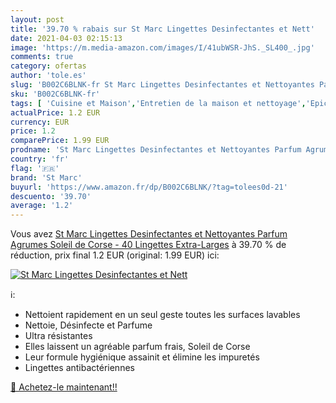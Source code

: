 ```yaml
---
layout: post
title: '39.70 % rabais sur St Marc Lingettes Desinfectantes et Nett'
date: 2021-04-03 02:15:13
image: 'https://m.media-amazon.com/images/I/41ubWSR-JhS._SL400_.jpg'
comments: true
category: ofertas
author: 'tole.es'
slug: 'B002C6BLNK-fr St Marc Lingettes Desinfectantes et Nettoyantes Parfum...'
sku: 'B002C6BLNK-fr'
tags: [ 'Cuisine et Maison','Entretien de la maison et nettoyage','Epicerie','Produits dentretien','Produits et accessoires de nettoyage','st marc','Épicerie', ]
actualPrice: 1.2 EUR
currency: EUR
price: 1.2
comparePrice: 1.99 EUR
prodname: 'St Marc Lingettes Desinfectantes et Nettoyantes Parfum Agrumes Soleil de Corse - 40 Lingettes Extra-Larges'
country: 'fr'
flag: '🇫🇷'
brand: 'St Marc'
buyurl: 'https://www.amazon.fr/dp/B002C6BLNK/?tag=tolees0d-21'
descuento: '39.70'
average: '1.2'
---
```


Vous avez [St Marc Lingettes Desinfectantes et Nettoyantes Parfum Agrumes Soleil de Corse - 40 Lingettes Extra-Larges](https://www.amazon.fr/dp/B002C6BLNK/?tag=tolees0d-21)  à  39.70 % de réduction, prix final  1.2 EUR (original: 1.99 EUR) ici:

[![St Marc Lingettes Desinfectantes et Nett](https://m.media-amazon.com/images/I/41ubWSR-JhS._SL400_.jpg)](https://www.amazon.fr/dp/B002C6BLNK/?tag=tolees0d-21)

ℹ️:

- Nettoient rapidement en un seul geste toutes les surfaces lavables
- Nettoie, Désinfecte et Parfume
- Ultra résistantes
- Elles laissent un agréable parfum frais, Soleil de Corse
- Leur formule hygiénique assainit et élimine les impuretés
- Lingettes antibactériennes

[🛒 Achetez-le maintenant!!](https://www.amazon.fr/dp/B002C6BLNK/?tag=tolees0d-21)

